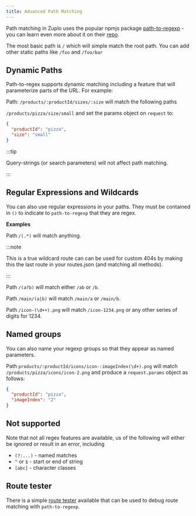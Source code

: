 ```yaml
---
title: Advanced Path Matching
---
```


Path matching in Zuplo uses the popular npmjs package [path-to-regexp](https://github.com/pillarjs/path-to-regexp) - you can learn even more about it on their [repo](https://github.com/pillarjs/path-to-regexp).

The most basic path is `/` which will simple match the root path. You can add other static paths like `/foo` and `/foo/bar`

## Dynamic Paths

Path-to-regex supports dynamic matching including a feature that will parameterize parts of the URL. For example:

Path: `/products/:productId/sizes/:size` will match the following paths

`/products/pizza/size/small` and set the params object on `request` to:

```json
{
  "productId": "pizza",
  "size": "small"
}
```

:::tip

Query-strings (or search parameters) will not affect path matching.

:::

## Regular Expressions and Wildcards

You can also use regular expressions in your paths. They must be contained in `()` to indicate to `path-to-regexp` that they are regex.

**Examples**

Path `/(.*)` will match anything.

:::note

This is a true wildcard route can can be used for custom 404s by making this the last route in your routes.json (and matching all methods).

:::

Path `/(a?b)` will match either `/ab` or `/b`.

Path `/main/(a|b)` will match `/main/a` or `/main/b`.

Path `/icon-(\d++).png` will match `/icon-1234.png` or any other series of digits for 1234.

## Named groups

You can also name your regexp groups so that they appear as named parameters.

Path `products/:productId/icons/icon-:imageIndex(\d+).png` will match `/products/pizza/icons/icon-2.png` and produce a `request.params` object as follows:

```json
{
  "productId": "pizza",
  "imageIndex": "2"
}
```

## Not supported

Note that not all regex features are available, us of the following will either be ignored or result in an error, including

- `(?:...)` - named matches
- `^` or `$` - start or end of string
- `[abc]` - character classes

## Route tester

There is a simple [route tester](http://forbeslindesay.github.io/express-route-tester/) available that can be used to debug route matching with `path-to-regexp`.
